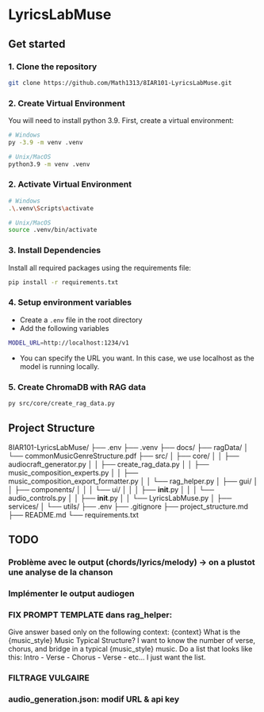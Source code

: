 # LyricsLabMuse

## Get started
### 1. Clone the repository
```bash
git clone https://github.com/Math1313/8IAR101-LyricsLabMuse.git
```
### 2. Create Virtual Environment
You will need to install python 3.9.
First, create a virtual environment:

```bash
# Windows
py -3.9 -m venv .venv

# Unix/MacOS
python3.9 -m venv .venv
```

### 2. Activate Virtual Environment

```bash
# Windows
.\.venv\Scripts\activate 

# Unix/MacOS
source .venv/bin/activate
```

### 3. Install Dependencies

Install all required packages using the requirements file:

```bash
pip install -r requirements.txt
```
### 4. Setup environment variables
- Create a `.env` file in the root directory
- Add the following variables
```bash
MODEL_URL=http://localhost:1234/v1
```
- You can specify the URL you want. In this case, we use localhost as the model is running locally.

### 5. Create ChromaDB with RAG data
``` bash
py src/core/create_rag_data.py
```
<!-- # *********Pour Audiocraft ===>> EXPLOSION de l'environnement:D
### pip fresh start
pip freeze > installed_packages.txt
pip uninstall -r installed_packages.txt -y
### Install Python 3.9
### Delete env
### python 3.9 env
py -3.9 -m venv .venv_audiocraft
.\.venv_audiocraft\Scripts\activate
### install dependencies
pip install wheel setuptools numpy==1.24.3
pip install torch==2.1.0 torchvision==0.16.0 torchaudio==2.1.0 --index-url https://download.pytorch.org/whl/cpu
pip install audiocraft -->
## Project Structure
8IAR101-LyricsLabMuse/
├── .env
├── .venv
├── docs/
├── ragData/
│   └── commonMusicGenreStructure.pdf
├── src/
│   ├── core/
│   │   ├── audiocraft_generator.py
│   │   ├── create_rag_data.py
│   │   ├── music_composition_experts.py
│   │   ├── music_composition_export_formatter.py
│   │   └── rag_helper.py
│   ├── gui/
│   │   ├── components/
│   │   │   └── ui/
│   │   │       ├── __init__.py
│   │   │       └── audio_controls.py
│   │   ├── __init__.py
│   │   └── LyricsLabMuse.py
│   ├── services/
│   └── utils/
├── .env
├── .gitignore
├── project_structure.md
├── README.md
└── requirements.txt

[//]: # (TODO)
## TODO
### Problème avec le output (chords/lyrics/melody) -> on a plustot une analyse de la chanson
### Implémenter le output audiogen
### FIX PROMPT TEMPLATE dans rag_helper:
Give answer based only on the following context: {context}
What is the {music_style} Music Typical Structure?
I want to know the number of verse, chorus, and bridge in a typical {music_style} music.
Do a list that looks like this:
Intro - Verse - Chorus - Verse - etc...
I just want the list.
### FILTRAGE VULGAIRE
### audio_generation.json: modif URL & api key




